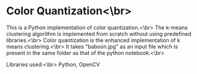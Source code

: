 # Color Quantization<\br>
This is a Python implementation of color quantization.<\br>
The k-means clustering algorithm is implemented from scratch without using predefined libraries.<\br>
Color quantization is the enhanced implementation of k means clustering.<\br>
It takes "baboon.jpg" as an input file which is present in the same folder as that of the python notebook.<\br>

Libraries used:<\br>
Python, OpenCV
